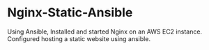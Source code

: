 # Nginx-Static-Ansible
Using Ansible, Installed and started Nginx on an AWS EC2 instance. Configured hosting a static website using ansible.
